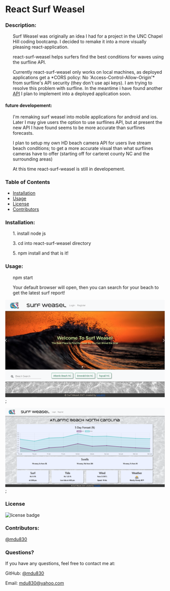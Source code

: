 # React Surf Weasel

### Description: 

<ul>
  Surf Weasel was originally an idea I had for a project in the UNC Chapel Hill coding bootcamp. I decided to remake it into a more visually pleasing react-application.
</ul>
<ul>
  react-surf-weasel helps surfers find the best conditions for waves using the surfline API. 
</ul>
<ul>  
  Currently react-surf-weasel only works on local machines, as deployed applications get a *CORS policy: No 'Access-Control-Allow-Origin'* from surfline's API security (they don't use api keys). I am trying to resolve this problem with surfline. In the meantime i have found another <a href="https://www.programmableweb.com/api/marinesurfing-weather-rest-api">API</a> I plan to implement into a deployed application soon. 
</ul> 

#### future developement: 
<ul>
  I'm remaking surf weasel into mobile applications for android and ios. Later I may give users the option to use surflines API, but at present the new API I have   found seems to be more accurate than surflines forecasts. 
</ul>
<ul>
  I plan to setup my own HD beach camera API for users live stream beach conditions; to get a more accurate visual than what surflines cameras have to offer (starting off for carteret county NC and the surrounding areas)
  
</ul>
<ul>
  At this time react-surf-weasel is still in developement. 
</ul>


### Table of Contents
* [Installation](#installation)
* [Usage](#usage)
* [License](#license)
* [Contributors](#contributors)
    
### Installation:
<ul>
    1. install node js 
</ul>
<ul>
    3. cd into react-surf-weasel directory
</ul>
<ul>
    5. npm install and that is it!
</ul>

### Usage:

<ul>
  npm start
</ul>
<ul>
  Your default browser will open, then you can search for your beach to get the latest surf report!
</ul>
  
![demo](/client/src/assets/images/readmeImages/homePage.png);

![demo](/client/src/assets/images/readmeImages/reportPage.png);
  

### License
     
![license badge](https://img.shields.io/github/license/mdu830/react-surf-weasel?color=blue)


### Contributors:

[@mdu830](https://api.github.com/users/mdu830)


### Questions?

If you have any questions, feel free to contact me at:

GitHub: [@mdu830](https://api.github.com/users/mdu830)

Email: mdu830@yahoo.com


